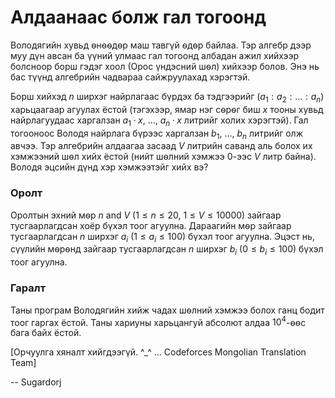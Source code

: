 Алдаанаас болж гал тогоонд
==========================
Володягийн хувьд ѳнѳѳдѳр маш тавгүй ѳдѳр байлаа. Тэр алгебр дээр муу дүн авсан
ба үүний улмаас гал тогоонд албадан ажил хийхээр болсноор борш гэдэг хоол (Орос
үндэсний шѳл) хийхээр болов. Энэ нь бас түүнд алгебрийн чадвараа сайжруулахад
хэрэгтэй.

Борш хийхэд $n$ ширхэг найрлагаас бүрдэх ба тэдгээрийг $(a_1:a_2:...:a_n)$
харьцаагаар агуулах ёстой (тэгэхээр, ямар нэг сѳрѳг биш $x$ тооны хувьд
найрлагуудаас харгалзан $a_1·x$, $...$, $a_n·x$ литрийг холих хэрэгтэй). Гал
тогооноос Володя найрлага бүрээс харгалзан $b_1$, $...$, $b_n$ литрийг олж
авчээ. Тэр алгебрийн алдаагаа засаад $V$ литрийн саванд аль болох их хэмжээний
шѳл хийх ёстой (нийт шѳлний хэмжээ $0$-ээс $V$ литр байна). Володя эцсийн дүнд
хэр хэмжээтэйг хийх вэ?


### Оролт
Оролтын эхний мѳр $n$ and $V$ ($1≤n≤20$, $1≤V≤10000$) зайгаар тусгаарлагдсан
хоёр бүхэл тоог агуулна. Дараагийн мѳр зайгаар тусгаарлагдсан $n$ ширхэг $a_i$
($1≤a_i≤100$) бүхэл тоог агуулна. Эцэст нь, сүүлийн мѳрѳнд зайгаар
тусгаарлагдсан $n$ ширхэг $b_i$ ($0≤b_i≤100$) бүхэл тоог агуулна.


### Гаралт
Таны програм Володягийн хийж чадах шѳлний хэмжээ болох ганц бодит тоог гаргах
ёстой. Таны хариуны харьцангуй абсолют алдаа $10^4$-ѳѳс бага байх ёстой.

[Орчуулга хяналт хийгдээгүй. ^_^ ... Codeforces Mongolian Translation Team]

-- Sugardorj
